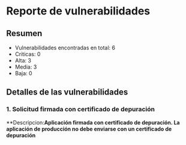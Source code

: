 # Reporte de vulnerabilidades

## Resumen
- Vulnerabilidades encontradas en total: 6
- Criticas: 0
- Alta: 3
- Media: 3
- Baja: 0

## Detalles de las vulnerabilidades
### 1. Solicitud firmada con certificado de depuración
**Descripcion:**Aplicación firmada con certificado de depuración. La aplicación de producción no debe enviarse con un certificado de depuración**
